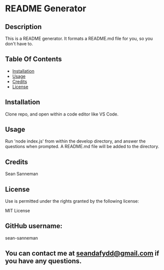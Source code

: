 # README Generator

## Description

This is a README generator. It formats a README.md file for you, so you don't have to.

## Table Of Contents

- [Installation](#installation)
- [Usage](#usage)
- [Credits](#credits)
- [License](#rights)

## Installation

Clone repo, and open within a code editor like VS Code.

## Usage

Run 'node index.js' from within the develop directory, and answer the questions when prompted. A README.md file will be added to the directory.

## Credits

Sean Sanneman

## License

Use is permitted under the rights granted by the following license:

MIT License

## GitHub username:

sean-sanneman

## You can contact me at seandafydd@gmail.com if you have any questions.

